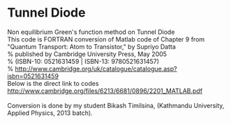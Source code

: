 # Tunnel Diode
Non equilibrium Green's function method on Tunnel Diode \
This code is FORTRAN conversion of Matlab code of Chapter 9 from \
"Quantum Transport: Atom to Transistor," by Supriyo Datta \
%    published by Cambridge University Press, May 2005 \
%      (ISBN-10: 0521631459 | ISBN-13: 9780521631457) \
%    http://www.cambridge.org/uk/catalogue/catalogue.asp?isbn=0521631459 \
Below is the direct link to codes \
http://www.cambridge.org/files/6213/6681/0896/2201_MATLAB.pdf \
\
Conversion is done by my student Bikash Timilsina, (Kathmandu University, Applied Physics, 2013 batch).

